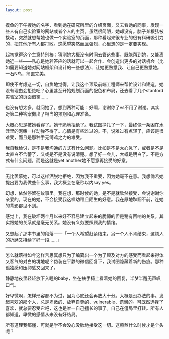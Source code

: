 ```yaml
---
layout: post
---
```


摸鱼的下午搜她的名字，看到她在研究所里的介绍页面，又去看她的同事，发现一些人有自己实验室的网站或者个人的主页，虽然很简陋，她却没有。脑子某根弦被拨动，突然就想帮她也做一个实验室的页面，那种看起来很专业的很有科研吸引力的，把其他所有人都打败。这愿望突然而且强烈，心里想的是一定要实现。

起初觉得这个主意特别棒：猜测她大概没有时间去管这些事，既能帮到她，又能离她近一些——私心是她若答应的话就可以一起合作、会创造出更多的对话机会（比如需要知道她对网站框架和设计的一些想法）、让她更熟悉我、让自己更熟悉她。一石N鸟，简直完美。

即使不考虑这一切，自负地觉得，让我这个顶级前端工程师来帮忙设计和建造，她没有理由会拒绝吧？心里甚至开始规划页面的配色和布局，还去看了几个stanford实验室的页面借鉴……

也没有想太多，就问她了。想到两种可能：好啊，谢谢你了vs不用了谢谢。其实对第二种答案做出了相当的预期和心理准备。

大概心思是被她看穿了。她干脆地拒绝了。我试图挣扎了一下，最终像一条困在水洼里的泥鳅一样动弹不得了。心情是有些难过的。不，说难过有点轻了，应该是很难受，而且是那种手无缚鸡之力的难受。

我自我检讨，是不是我沟通的方式有什么问题。比如是不是太心急了，或者是不是太直白不含蓄了，又或是不是没有说清楚。想了好一会儿，大概是明白了。不是方式有什么问题，而是这就是yet another她不愿意再接受的好意。

---

无比羡慕她，可以这样洒脱地拒绝，因为我不重要，因为她毫不在意。我想倘若她提出要为我做些什么事，我大概会在毫秒以内say yes。

幻想，依然停留在故事里。我在想，那时候的她，是不是就欣然接受，会说谢谢你亲爱的。现在的她，不会接受我这样幼稚且陌生的好意。我在原地踟蹰不前，连她的背影都见不到。

感觉上，我在破坏两个月以来好不容易建立起来的脆弱的但是稍有回响的关系。其实跟她的关系就是毫无关系。她没有义务要照顾我的情绪。

又想起了那本书里的段落——「一个人希望赶紧结束，另一个人不肯结束，这烦人的折磨又持续了好一段……」

---

怎么就落得如今这样苦思冥想只为了编纂出一个为了顾及对方的感受而看起来得体又客气的对白的境地呢？伪装在平静的微信回复下，我试图隐藏着新的伤痕。那种孤独感和压抑感又回来了。

静静地夜里轻轻放下入睡的baby，坐在扶手椅上看着她的回复，半梦半醒无声叹口气。

好卑微啊，怎样形容都不为过，因为心底还会再放大十分。大概是没办法的事。发起喜欢的那个人，总是卑微的、放弃自尊的、vulnerable、遗憾的。可既然选择了喜欢，就总要忍受它吧，这也是唯一自己擅长的事了。自己在僵局里打转。所有人都知道，卑微的感情从来没有好结局。

所有道理我都懂，可就是学不会没心没肺地接受这一切。这煎熬什么时候才是个头呢？
